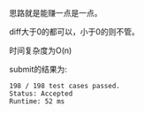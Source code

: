 思路就是能赚一点是一点。

diff大于0的都可以，小于0的则不管。

时间复杂度为O(n)

submit的结果为:
```
198 / 198 test cases passed.
Status: Accepted
Runtime: 52 ms
```
